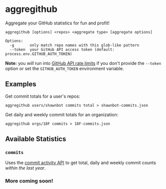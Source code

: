 # aggregithub
Aggregate your GitHub statistics for fun and profit!

```
aggregithub [options] <repos> <aggregate type> [aggregate options]

Options:
  -g       only match repo names with this glob-like pattern
  --token  your GitHub API access token (default: process.env.GITHUB_AUTH_TOKEN)
```

**Note:** you *will* run into [GitHub API rate limits](https://developer.github.com/v3/rate_limit/)
if you don't provide the `--token` option or set the `GITHUB_AUTH_TOKEN`
environment variable.


## Examples

Get commit totals for a user's repos:
```
aggregithub users/shawnbot commits total > shawnbot-commits.json
```

Get daily and weekly commit totals for an organization:
```
aggregithub orgs/18F commits > 18F-commits.json
```


## Available Statistics

### `commits`
Uses the [commit activity API](https://developer.github.com/v3/repos/statistics/#commit-activity)
to get total, daily and weekly commit counts *within the last year*.

### More coming soon!
